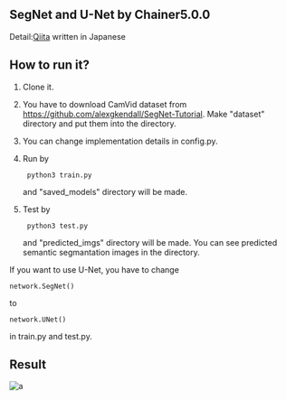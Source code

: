 ## SegNet and U-Net by Chainer5.0.0

Detail:[Qiita](https://qiita.com/physics303/items/3fcb0af825a32f48c42e) written in Japanese

## How to run it?

1. Clone it.
2. You have to download CamVid dataset from https://github.com/alexgkendall/SegNet-Tutorial. Make "dataset" directory and put them into the directory.
3. You can change implementation details in config.py.
4. Run by

		python3 train.py
	
	and "saved_models" directory will be made. 

5. Test by

		python3 test.py
		
	and "predicted_imgs" directory will be made. You can see predicted semantic segmantation images in the directory.  

If you want to use U-Net, you have to change 

	network.SegNet()

to

	network.UNet()
	
in train.py and test.py.

## Result

![a](https://user-images.githubusercontent.com/25736044/56211704-6e63bd00-6093-11e9-9444-67dd34201aaa.png)
